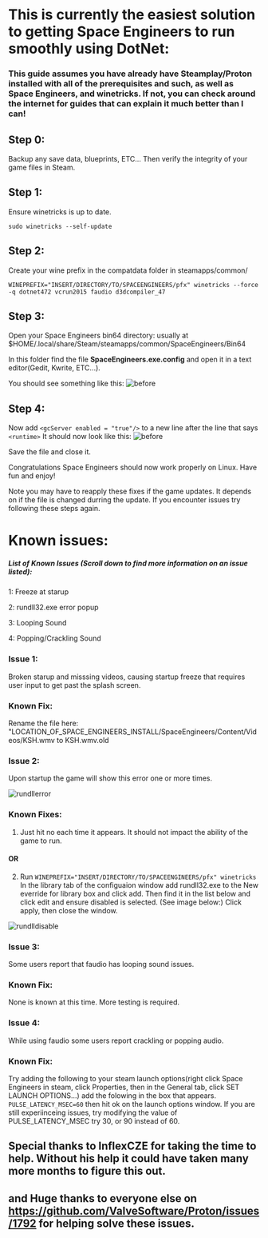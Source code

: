 # This is currently the easiest solution to getting Space Engineers to run smoothly using DotNet:
### This guide assumes you have already have Steamplay/Proton installed with all of the prerequisites and such, as well as Space Engineers, and winetricks. If not, you can check around the internet for guides that can explain it much better than I can!

## Step 0:
  Backup any save data, blueprints, ETC...
  Then verify the integrity of your game files in Steam.

## Step 1:
  Ensure winetricks is up to date.
  
  `sudo winetricks --self-update`

## Step 2:
  Create your wine prefix in the compatdata folder in steamapps/common/
  
  `WINEPREFIX="INSERT/DIRECTORY/TO/SPACEENGINEERS/pfx" winetricks --force -q dotnet472 vcrun2015 faudio d3dcompiler_47`
  
## Step 3:
  Open your Space Engineers bin64 directory: usually at $HOME/.local/share/Steam/steamapps/common/SpaceEngineers/Bin64
  
  In this folder find the file **SpaceEngineers.exe.config** and open it in a text editor(Gedit, Kwrite, ETC...). 
  
  You should see something like this:
  ![before](https://github.com/Linux74656/SpaceEngineersLinuxPatches/blob/master/Before.png)
    
## Step 4:
  Now add `<gcServer enabled = "true"/>` to a new line after the line that says `<runtime>`
  It should now look like this:
  ![before](https://github.com/Linux74656/SpaceEngineersLinuxPatches/blob/master/After.png)
  
  Save the file and close it.
  
  Congratulations Space Engineers should now work properly on Linux. Have fun and enjoy!
  
  Note you may have to reapply these fixes if the game updates. It depends on if the file is changed durring the update.
  If you encounter issues try following these steps again.
  
  # Known issues:
  
  ##### List of Known Issues (Scroll down to find more information on an issue listed):
  
  1: Freeze at starup
  
  2: rundll32.exe error popup
  
  3: Looping Sound
  
  4: Popping/Crackling Sound
  
  
  ### Issue 1:  
  Broken starup and misssing videos, causing startup freeze that requires user input to get past the splash screen.
  
  ### Known Fix:
  Rename the file here: "LOCATION_OF_SPACE_ENGINEERS_INSTALL/SpaceEngineers/Content/Videos/KSH.wmv to KSH.wmv.old
  
  ### Issue 2:  
  Upon startup the game will show this error one or more times.
  
  ![rundllerror](https://github.com/Linux74656/SpaceEngineersLinuxPatches/blob/master/rundll32.png)
  
  ### Known Fixes:
  1) Just hit no each time it appears. It should not impact the ability of the game to run.
  
  #### OR
  
  2) Run `WINEPREFIX="INSERT/DIRECTORY/TO/SPACEENGINEERS/pfx" winetricks`
  In the library tab of the configuaion window add rundll32.exe to the New everride for library box and click add. Then find it in the list below and click edit and ensure disabled is selected. (See image below:) Click apply, then close the window.
  
  ![rundlldisable](https://github.com/Linux74656/SpaceEngineersLinuxPatches/blob/master/disablerundll32.png)
  
  ### Issue 3:  
  Some users report that faudio has looping sound issues.
  
  ### Known Fix:  
  None is known at this time. More testing is required.
  
  ### Issue 4:
  While using faudio some users report crackling or popping audio.
  
  ### Known Fix:
  Try adding the following to your steam launch options(right click Space Engineers in steam, click Properties, then in the General tab, click SET LAUNCH OPTIONS...) add the folowing in the box that appears.
    `PULSE_LATENCY_MSEC=60`
   then hit ok on the launch options window. If you are still experiinceing issues, try modifying the value of PULSE_LATENCY_MSEC try 30, or 90 instead of 60.
  
  ## Special thanks to InflexCZE for taking the time to help. Without his help it could have taken many more months to figure this out.
  ## and Huge thanks to everyone else on https://github.com/ValveSoftware/Proton/issues/1792 for helping solve these issues.
